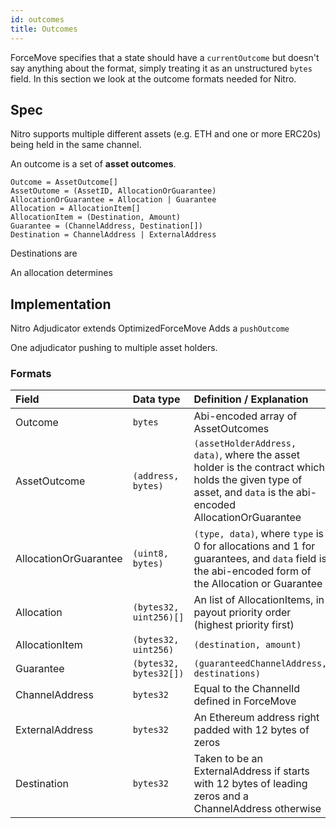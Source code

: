 ```yaml
---
id: outcomes
title: Outcomes
---
```


ForceMove specifies that a state should have a `currentOutcome` but doesn't say anything
about the format, simply treating it as an unstructured `bytes` field.
In this section we look at the outcome formats needed for Nitro.

## Spec

Nitro supports multiple different assets (e.g. ETH and one or more ERC20s) being held in the same channel.

An outcome is a set of **asset outcomes**.

```
Outcome = AssetOutcome[]
AssetOutome = (AssetID, AllocationOrGuarantee)
AllocationOrGuarantee = Allocation | Guarantee
Allocation = AllocationItem[]
AllocationItem = (Destination, Amount)
Guarantee = (ChannelAddress, Destination[])
Destination = ChannelAddress | ExternalAddress
```

Destinations are

An allocation determines

## Implementation

Nitro Adjudicator extends OptimizedForceMove
Adds a `pushOutcome`

One adjudicator pushing to multiple asset holders.

### Formats

| **Field**             | **Data type**          | **Definition / Explanation**                                                                                                                                  |
| :-------------------- | :--------------------- | :------------------------------------------------------------------------------------------------------------------------------------------------------------ |
| Outcome               | `bytes`                | Abi-encoded array of AssetOutcomes                                                                                                                            |
| AssetOutcome          | `(address, bytes)`     | `(assetHolderAddress, data)`, where the asset holder is the contract which holds the given type of asset, and `data` is the abi-encoded AllocationOrGuarantee |
| AllocationOrGuarantee | `(uint8, bytes)`       | `(type, data)`, where `type` is 0 for allocations and 1 for guarantees, and `data` field is the abi-encoded form of the Allocation or Guarantee               |
| Allocation            | `(bytes32, uint256)[]` | An list of AllocationItems, in payout priority order (highest priority first)                                                                                 |
| AllocationItem        | `(bytes32, uint256)`   | `(destination, amount)`                                                                                                                                       |
| Guarantee             | `(bytes32, bytes32[])` | `(guaranteedChannelAddress, destinations)`                                                                                                                    |
| ChannelAddress        | `bytes32`              | Equal to the ChannelId defined in ForceMove                                                                                                                   |
| ExternalAddress       | `bytes32`              | An Ethereum address right padded with 12 bytes of zeros                                                                                                       |
| Destination           | `bytes32`              | Taken to be an ExternalAddress if starts with 12 bytes of leading zeros and a ChannelAddress otherwise                                                        |
